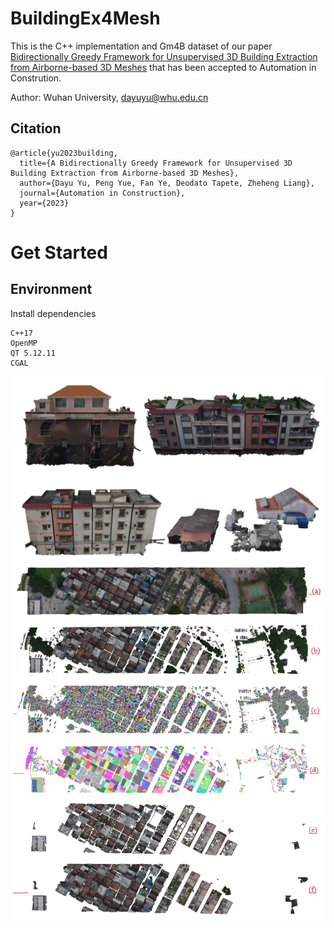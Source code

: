 # BuildingEx4Mesh

This is the  C++ implementation and Gm4B dataset of our paper [Bidirectionally Greedy Framework for Unsupervised 3D Building Extraction from Airborne-based 3D Meshes](https://doi.org/10.1016/j.autcon.2023.104917) that has been accepted to Automation in Constrution.

Author: Wuhan University, dayuyu@whu.edu.cn

## Citation

```
@article{yu2023building,
  title={A Bidirectionally Greedy Framework for Unsupervised 3D Building Extraction from Airborne-based 3D Meshes},
  author={Dayu Yu, Peng Yue, Fan Ye, Deodato Tapete, Zheheng Liang},
  journal={Automation in Construction},
  year={2023}
}
```

# Get Started

## Environment

Install dependencies

```
C++17
OpenMP
QT 5.12.11
CGAL
```

![pipeline](demo/result1.png)
![pipeline](demo/result2.png)
